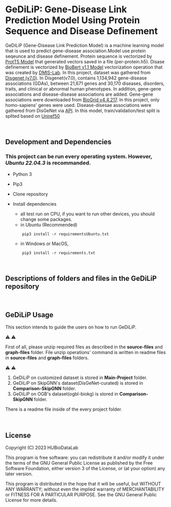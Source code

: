 # GeDiLiP: Gene-Disease Link Prediction Model Using Protein Sequence and Disease Definement

GeDiLiP (Gene-Disease Link Prediction Model) is a machine learning model that is used to predict gene-disease association.Model use protein seqeunce and disease definement. Protein sequence is vectorized by [ProtT5 Model](https://www.uniprot.org/help/downloads#embeddings:~:text=protein%20per%2Dresidue-,Homo%20sapiens,-per%2Dprotein%20per) that generated vectors saved in a file (per-protein.h5). Disase definement is vectorized by [BioBert v1.1 Model](https://huggingface.co/dmis-lab/biobert-v1.1) vectorization operation that was created by [DMIS-Lab](https://dmis.korea.ac.kr). In this project, dataset was gathered from [Disgenet (v7.0)](https://www.disgenet.org/dbinfo#:~:text=Version%20History-,May%204%2C%202020,-DisGeNET%20Database%207.0). In Disgenet(v7.0), contains 1,134,942 gene-disease associations (GDAs), between 21,671 genes and 30,170 diseases, disorders, traits, and clinical or abnormal human phenotypes.
In addition, gene-gene associations and disease-disease associations are added. Gene-gene associations were downloaded from [BioGrid v4.4.217](https://downloads.thebiogrid.org/File/BioGRID/Release-Archive/BIOGRID-4.4.217/BIOGRID-ORGANISM-4.4.217.tab.zip). In this project, only homo-sapiens' genes were used. Disease-disesae associations were gathered from DisGeNet via [API](https://www.disgenet.org/api/#/DDA:~:text=org/dbinfo%23section45-,Disease%2DDisease%20Associations%20(DDAs),-The%20DDAs%20service). In this model, train/validation/test split is splited based on [Uniref50](https://www.uniprot.org/help/uniref#:~:text=e.g.%C2%A0%22UniRef90_P99999%22.-,UniRef50,-UniRef50%20is%20generated)




&nbsp;

## Development and Dependencies

### This project can be run every operating system. However, ***Ubuntu 22.04.3*** is recommanded.
- Python 3
- Pip3
- Clone repository
- Install dependencies

    - all test run on CPU, if you want to run other devices, you should change some packages.
    - in Ubuntu (Recommended)
    ```
        pip3 install -r requirementsUbuntu.txt
    ```
    - in Windows or MacOS,
    ```
        pip3 install -r requirements.txt
    ```
    
    

&nbsp;

## Descriptions of folders and files in the GeDiLiP repository 


&nbsp;

## GeDiLiP Usage

This section intends to guide the users on how to run GeDiLiP. 

:warning: :warning: 

First of all, please unzip required files as described in the **source-files** and **graph-files** folder. File unzip operations' command is written in readme files in **source-files** and **graph-files** folders.

:warning: :warning:

1. GeDiLiP on customized dataset is stored in **Main-Project** folder. 
2. GeDiLiP on SkipGNN's dataset(DisGeNet-curated) is stored in **Comparison-SkipGNN** folder. 
3. GeDiLiP on OGB's dataset(ogbl-biokg) is stored in **Comparison-SkipGNN** folder. 

There is a readme file inside of the every project folder.

&nbsp;

## License
Copyright (C) 2023 HUBioDataLab

This program is free software: you can redistribute it and/or modify it under the terms of the GNU General Public License as published by the Free Software Foundation, either version 3 of the License, or (at your option) any later version.

This program is distributed in the hope that it will be useful, but WITHOUT ANY WARRANTY; without even the implied warranty of MERCHANTABILITY or FITNESS FOR A PARTICULAR PURPOSE. See the GNU General Public License for more details.